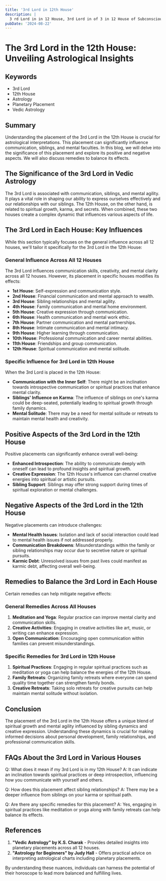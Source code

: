 ```yaml
---
title: '3rd Lord in 12th House'
description: |
  3 rd Lord in in 12 House, 3rd Lord in of 3 in 12 House of Subconscious in Vedic astrology
pubDate: '2024-08-22'
---
```


# The 3rd Lord in the 12th House: Unveiling Astrological Insights

## Keywords
- 3rd Lord
- 12th House
- Astrology
- Planetary Placement
- Vedic Astrology

## Summary
Understanding the placement of the 3rd Lord in the 12th House is crucial for astrological interpretations. This placement can significantly influence communication, siblings, and mental faculties. In this blog, we will delve into the significance of this placement and explore its positive and negative aspects. We will also discuss remedies to balance its effects.

## The Significance of the 3rd Lord in Vedic Astrology
The 3rd Lord is associated with communication, siblings, and mental agility. It plays a vital role in shaping our ability to express ourselves effectively and our relationships with our siblings. The 12th House, on the other hand, is related to spiritual growth, karma, and secrets. When combined, these two houses create a complex dynamic that influences various aspects of life.

## The 3rd Lord in Each House: Key Influences
While this section typically focuses on the general influence across all 12 houses, we'll tailor it specifically for the 3rd Lord in the 12th House:

### General Influence Across All 12 Houses
The 3rd Lord influences communication skills, creativity, and mental clarity across all 12 houses. However, its placement in specific houses modifies its effects:
- **1st House**: Self-expression and communication style.
- **2nd House**: Financial communication and mental approach to wealth.
- **3rd House**: Sibling relationships and mental agility.
- **4th House**: Family communication and mental home environment.
- **5th House**: Creative expression through communication.
- **6th House**: Health communication and mental work ethic.
- **7th House**: Partner communication and mental partnerships.
- **8th House**: Intimate communication and mental intimacy.
- **9th House**: Higher learning through communication.
- **10th House**: Professional communication and career mental abilities.
- **11th House**: Friendships and group communication.
- **12th House**: Spiritual communication and mental solitude.

### Specific Influence for 3rd Lord in 12th House
When the 3rd Lord is placed in the 12th House:
- **Communication with the Inner Self**: There might be an inclination towards introspective communication or spiritual practices that enhance mental clarity.
- **Siblings' Influence on Karma**: The influence of siblings on one's karma could be deep-seated, potentially leading to spiritual growth through family dynamics.
- **Mental Solitude**: There may be a need for mental solitude or retreats to maintain mental health and creativity.

## Positive Aspects of the 3rd Lord in the 12th House
Positive placements can significantly enhance overall well-being:

- **Enhanced Introspection**: The ability to communicate deeply with oneself can lead to profound insights and spiritual growth.
- **Creative Expression**: The 12th House's influence can channel creative energies into spiritual or artistic pursuits.
- **Sibling Support**: Siblings may offer strong support during times of spiritual exploration or mental challenges.

## Negative Aspects of the 3rd Lord in the 12th House
Negative placements can introduce challenges:

- **Mental Health Issues**: Isolation and lack of social interaction could lead to mental health issues if not addressed properly.
- **Communication Breakdowns**: Misunderstandings within the family or sibling relationships may occur due to secretive nature or spiritual pursuits.
- **Karmic Debt**: Unresolved issues from past lives could manifest as karmic debt, affecting overall well-being.

## Remedies to Balance the 3rd Lord in Each House
Certain remedies can help mitigate negative effects:

### General Remedies Across All Houses
1. **Meditation and Yoga**: Regular practice can improve mental clarity and communication skills.
2. **Creative Activities**: Engaging in creative activities like art, music, or writing can enhance expression.
3. **Open Communication**: Encouraging open communication within families can prevent misunderstandings.

### Specific Remedies for 3rd Lord in 12th House
1. **Spiritual Practices**: Engaging in regular spiritual practices such as meditation or yoga can help balance the energies of the 12th House.
2. **Family Retreats**: Organizing family retreats where everyone can spend quality time together can strengthen family bonds.
3. **Creative Retreats**: Taking solo retreats for creative pursuits can help maintain mental solitude without isolation.

## Conclusion
The placement of the 3rd Lord in the 12th House offers a unique blend of spiritual growth and mental agility influenced by sibling dynamics and creative expression. Understanding these dynamics is crucial for making informed decisions about personal development, family relationships, and professional communication skills.

## FAQs About the 3rd Lord in Various Houses

Q: What does it mean if my 3rd Lord is in my 12th House?
A: It can indicate an inclination towards spiritual practices or deep introspection, influencing how you communicate with yourself and others.

Q: How does this placement affect sibling relationships?
A: There may be a deeper influence from siblings on your karma or spiritual path.

Q: Are there any specific remedies for this placement?
A: Yes, engaging in spiritual practices like meditation or yoga along with family retreats can help balance its effects.

## References

1. **"Vedic Astrology" by K.S. Charak** - Provides detailed insights into planetary placements across all 12 houses.
2. **"Astrology for Beginners" by Judy Hall** - Offers practical advice on interpreting astrological charts including planetary placements.

By understanding these nuances, individuals can harness the potential of their horoscope to lead more balanced and fulfilling lives.